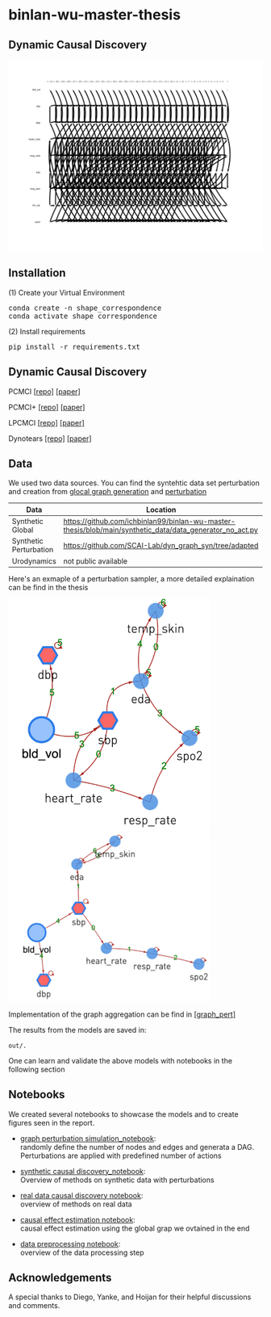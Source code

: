 # binlan-wu-master-thesis

## Dynamic Causal Discovery

<img src="out/sample.png" alt="An example of dynamic causal graph" width=900/>

## Installation

(1) Create your Virtual Environment

<pre>
conda create -n shape_correspondence
conda activate shape_correspondence
</pre>

(2) Install requirements

<pre>
pip install -r requirements.txt
</pre>

## Dynamic Causal Discovery
PCMCI
[\[repo\]](https://github.com/pvnieo/DPFM) [\[paper\]](http://www.lix.polytechnique.fr/~maks/papers/DPFM_3DV2021.pdf) 

PCMCI+
[\[repo\]](https://github.com/pvnieo/DPFM) [\[paper\]](http://www.lix.polytechnique.fr/~maks/papers/DPFM_3DV2021.pdf) 

LPCMCI
[\[repo\]](https://github.com/pvnieo/DPFM) [\[paper\]](http://www.lix.polytechnique.fr/~maks/papers/DPFM_3DV2021.pdf) 

Dynotears
[\[repo\]](https://github.com/quantumblacklabs/causalnex/blob/develop/causalnex/structure/dynotears.py) [\[paper\]](http://www.lix.polytechnique.fr/~maks/papers/DPFM_3DV2021.pdf)

## Data

We used two data sources. You can find the syntehtic data set perturbation and creation from [glocal graph generation](https://github.com/ichbinlan99/binlan-wu-master-thesis/blob/main/synthetic_data/data_generator_no_act.py) and [perturbation](https://github.com/SCAI-Lab/dyn_graph_syn/tree/adapted)

|  Data | Location  |
|---|---|
|  Synthetic Global |  https://github.com/ichbinlan99/binlan-wu-master-thesis/blob/main/synthetic_data/data_generator_no_act.py |
|  Synthetic Perturbation | https://github.com/SCAI-Lab/dyn_graph_syn/tree/adapted  |
| Urodynamics | not public available |

Here's an exmaple of a perturbation sampler, a more detailed explaination can be find in the thesis

<img src="out/ps.png" alt="An example of dynamic causal graph" width=400/>
<img src="out/gt.png" alt="An example of dynamic causal graph" width=400/>

Implementation of the graph aggregation can be find in [\[graph_pert\]]([https://github.com/pvnieo/DPFM](https://github.com/ichbinlan99/binlan-wu-master-thesis/tree/graph_pert))

The results from the models are saved in:
    
    out/.
    
One can learn and validate the above models with notebooks in the following section 

## Notebooks

We created several notebooks to showcase the models and to create figures seen in the report.

- [graph perturbation simulation_notebook](https://github.com/ichbinlan99/binlan-wu-master-thesis/blob/graph_pert/graph%20perturbation%20simulation.ipynb):\
randomly define the number of nodes and edges and generata a DAG. Perturbations are applied with predefined number of actions

- [synthetic causal discovery_notebook](https://github.com/ichbinlan99/binlan-wu-master-thesis/blob/synthetic/synthetic_data.ipynb):\
Overview of methods on synthetic data with perturbations 

- [real data causal discovery notebook](https://github.com/ichbinlan99/binlan-wu-master-thesis/blob/scai/scai-causal-discovery.ipynb):\
overview of methods on real data

- [causal effect estimation notebook](https://github.com/ichbinlan99/binlan-wu-master-thesis/blob/scai/causal%20effect%20estimation.ipynb):\
causal effect estimation using the global grap we ovtained in the end

- [data preprocessing notebook](https://github.com/ichbinlan99/binlan-wu-master-thesis/blob/scai/data%20processing.ipynb):\
overview of the data processing step


## Acknowledgements

A special thanks to Diego, Yanke, and Hoijan for their helpful discussions and comments.

